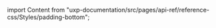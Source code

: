 
import Content from "uxp-documentation/src/pages/api-ref/reference-css/Styles/padding-bottom";

<Content query="product=photoshop"/>

